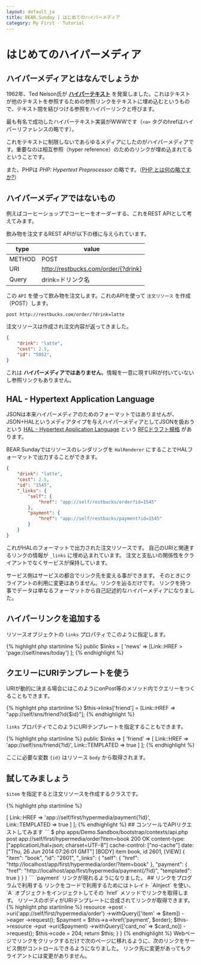 ```yaml
---
layout: default_ja
title: BEAR.Sunday | はじめてのハイパーメディア
category: My First - Tutorial
---
```


# はじめてのハイパーメディア

## ハイパーメディアとはなんでしょうか

1962年、Ted Nelson氏が [**ハイパーテキスト**](http://en.wikipedia.org/wiki/Hypertext) を発案しました。これはテキストが他のテキストを参照するための参照リンクをテキストに埋め込むというもので、テキスト間を結びつける参照をハイパーリンクと呼びます。

最も有名で成功したハイパーテキスト実装がWWWです（`<a>` タグのhrefはハイパーリファレンスの略です）。

これをテキストに制限しないであらゆるメディアにしたのがハイパーメディアです。重要なのは相互参照（hyper reference）のためのリンクが埋め込まれてるということです。

また、PHPは *PHP: Hypertext Preprocessor* の略です。（[PHP とは何の略ですか?](http://www.php.net/manual/ja/faq.general.php#faq.general.acronym)）

## ハイパーメディアではないもの

例えばコーヒーショップでコーヒーをオーダーする、これをREST APIとして考えてみます。

飲み物を注文するREST APIが以下の様に与えられています。

| type   | value                               |
|--------|-------------------------------------|
| METHOD | POST                                |
| URI    | http://restbucks.com/order/{?drink} |
| Query  | drink=ドリンク名                      |

この `API` を使って飲み物を注文します。これのAPIを使って `注文リソース` を作成（POST）します。

```
post http://restbucks.com/order/?drink=latte
```

注文リソースは作成され注文内容が返ってきました。

```json
{
    "drink": "latte",
    "cost": 2.5,
    "id": "5052",
}
```

これは **ハイパーメディアではありません**。情報を一意に現すURIが付いていないし参照リンクもありません。

## HAL - Hypertext Application Language

JSONは本来ハイパーメディアのためのフォーマットではありませんが、JSON+HALというメディアタイプを与えハイパーメディアとしてJSONを扱おうという [HAL - Hypertext Application Language](http://stateless.co/hal_specification.html) という [RFCドラフト規格](http://tools.ietf.org/html/draft-kelly-json-hal-00) があります。

BEAR.Sundayではリソースのレンダリングを `HalRenderer` にすることでHALフォーマットで出力することができます。

```json
{
    "drink": "latte",
    "cost": 2.5,
    "id": "1545",
    "_links": {
        "self": {
            "href": "app://self/restbucks/order?id=1545"
        },
        "payment": {
            "href": "app://self/restbucks/payment?id=1545"
        }
    }
}
```

これがHALのフォーマットで出力された注文リソースです。
自己のURIと関連するリンクの情報が `_links` に埋め込まれています。
注文と支払いの関係性をクライアントでなくサービスが保持しています。

サービス側はサービスの都合でリンク先を変える事ができます。
そのときにクライアントの利用に変更はありません。リンクを辿るだけです。
リンクを持つ事でデータは単なるフォーマットから自己記述的なハイパーメディアになりました。

## ハイパーリンクを追加する

リソースオブジェクトの `links` プロパティでこのように指定します。

{% highlight php startinline %}
    public $links = [
        'news' => [Link::HREF > 'page://self/news/today']
    ];
{% endhighlight %}

## クエリーにURIテンプレートを使う

URIが動的に決まる場合にはこのようにonPost等のメソッド内でクエリーをつくることもできます。

{% highlight php startinline %}
$this->links['friend'] = [Link::HREF => "app://self/sns/friend?id{$id}"];
{% endhighlight %}

`links` プロパティでこのようにURIテンプレートを指定することもできます。 

{% highlight php startinline %}
    public $links => [
        'friend' => [
            Link::HREF => 'app://self/sns/friend{?id}',
            Link::TEMPLATED => true
        ]
    ];
{% endhighlight %}

ここに必要な変数 `{id}` はリソース `body` から取得されます。

## 試してみましょう

`$item` を指定すると注文リソースを作成するクラスです。

{% highlight php startinline %}
<?php

namespace Demo\Sandbox\Resource\App\First\Hypermedia;

use BEAR\Resource\ResourceObject;
use BEAR\Resource\Link;

/**
 * Order resource
 */
class Order extends ResourceObject
{
    /**
     * @param string $item
     *
     * @return Order
     */
    public function onPost($item)
    {
        $this['item'] = $item;
        $this['id'] = date('is'); // min+sec
        return $this;
    }
}
{% endhighlight %}

これにハイパーリンクを加えるために `links` プロパティを設置します。

{% highlight php startinline %}
    public $links = [
        'payment' => [
            Link::HREF => 'app://self/first/hypermedia/payment{?id}',
            Link::TEMPLATED => true
        ]
    ];
{% endhighlight %}

## コンソールでAPIリクエストしてみます

```
$ php apps/Demo.Sandbox/bootstrap/contexts/api.php post app://self/first/hypermedia/order?item=book

200 OK
content-type: ["application\/hal+json; charset=UTF-8"]
cache-control: ["no-cache"]
date: ["Thu, 26 Jun 2014 07:26:01 GMT"]
[BODY]
item book,
id 2601,

[VIEW]
{
    "item": "book",
    "id": "2601",
    "_links": {
        "self": {
            "href": "http://localhost/app/first/hypermedia/order/?item=book"
        },
        "payment": {
            "href": "http://localhost/app/first/hypermedia/payment{/?id}",
            "templated": true
        }
    }
}
```

`payment` リンクが現れるようになりました。

## リンクをプログラムで利用する

リンクをコードで利用するためにはトレイト `AInject` を使い、`A` オブジェクトをインジェクトしてその `href` メソッドでリンクを取得します。
リソースのボディがURIテンプレートに合成されてリンクが取得できます。

{% highlight php startinline %}
<?php

namespace Demo\Sandbox\Resource\App\First\Hypermedia;

use BEAR\Resource\ResourceObject;
use BEAR\Sunday\Inject\AInject;
use BEAR\Sunday\Inject\ResourceInject;

/**
 * Shop resource
 */
class Shop extends ResourceObject
{
    use ResourceInject;
    use AInject;

    /**
     * @param string $item
     * @param string $card_no
     *
     * @return Shop
     */
    public function onPost($item, $card_no)
    {
        $order = $this
            ->resource
            ->post
            ->uri('app://self/first/hypermedia/order')
            ->withQuery(['item' => $item])
            ->eager
            ->request();

        $payment = $this->a->href('payment', $order);

        $this->resource
            ->put
            ->uri($payment)
            ->withQuery(['card_no' => $card_no])
            ->request();

        $this->code = 204;

        return $this;
    }
}
{% endhighlight %}

Webページでリンクをクリックするだけで次のページに移れるように、次のリンクをサービス側がコントロールできるようになりました。
リンク先に変更があってもクライアントには変更がありません。
